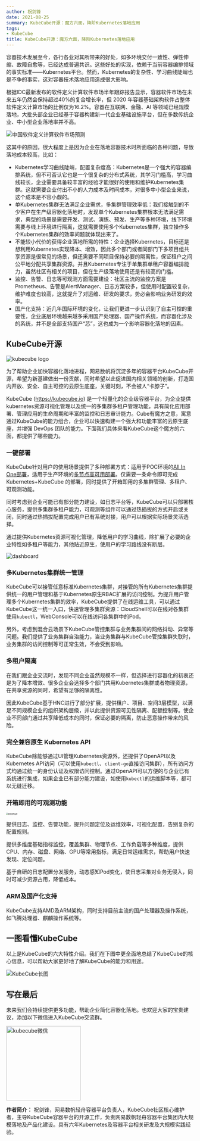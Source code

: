 ```yaml
---
author: 祝剑锋
date: 2021-08-25
summary: KubeCube开源：魔方六面，降阶Kubernetes落地应用
tags:
- KubeCube
title: KubeCube开源：魔方六面，降阶Kubernetes落地应用
---
```


容器技术发展至今，各行各业对其所带来的好处，如多环境交付一致性、弹性伸缩、故障自愈等，已经达成普遍共识。这些好处的实现，依赖于当前容器编排领域的事实标准——Kubernetes平台。然而，Kubernetes的复杂性、学习曲线陡峭也是不争的事实，这对容器技术落地应用造成很大影响。

根据IDC最新发布的软件定义计算软件市场半年跟踪报告显示，容器软件市场在未来五年仍然会保持超过40%的复合增长率，但 2020 年容器基础架构软件占整体软件定义计算市场的比例仅为16.2%。容器在互联网、金融、AI 等领域已经规模落地，大批头部企业已经基于容器构建新一代企业基础设施平台，但在多数传统企业、中小型企业落地率并不高。

![中国软件定义计算软件市场预测](imgs/idc-forecast.png)

这其中的原因，很大程度上是因为企业在落地容器技术时所面临的各种问题，导致落地成本较高，比如：

* Kubernetes学习曲线陡峭，配置复杂度高：Kubernetes是一个强大的容器编排系统，但不可否认它也是一个很复杂的分布式系统，其学习门槛高，学习曲线较长，企业需要具备较丰富的经验才能很好的使用和维护Kubernetes集群。这就需要企业付出不小的人力成本及时间成本，对很多中小型企业来说，这个成本是不容小觑的。
* 单Kubernetes集群无法满足企业需求，多集群管理效率低：我们接触到的不少客户在生产级容器化落地时，发现单个Kubernetes集群根本无法满足需求，典型的场景是需要开发、测试、演练、预发、生产等多种环境，线下环境需要与线上环境进行隔离，这就需要使用多个Kubernetes集群，独立操作多个Kubernetes集群的效率问题就体现出来了。
* 不能较小代价的获得企业落地所需的特性：企业选择Kubernetes，目标还是想利用Kubernetes实现降本、增效，因此多个部门或者同部门下多项目组共享资源是很常见的场景，但还需要不同项目保持必要的隔离性，保证租户之间公平地分配共享集群资源。并且Kubernetes专注于单集群单租户容器编排能力，虽然社区有相关的项目，但在生产级落地使用还是有较高的门槛。
* 监控、告警、日志等可观测方面需要建设：社区主流的监控方案是Prometheus、告警是AlertManager、日志方案较多，但使用时配置较复杂，维护难度也较高，这就提升了对运维、研发的要求，势必会影响业务研发的效率。
* 国产化支持：近几年国际环境的变化，让我们更进一步认识到了自主可控的重要性，企业底层环境越来越多采用国产处理器、国产操作系统，而容器化涉及的系统，并不是全部支持国产“芯”，这也成为一个影响容器化落地的因素。

## KubeCube开源

![kubecube logo](imgs/logo+kubecube.png)

为了帮助企业加快容器化落地进程，网易数帆将沉淀多年的容器平台KubeCube开源，希望为新基建做出一份贡献，同时希望以此促进国内相关领域的创新，打造国内开放、安全、自主可控的云原生底座，关键时刻，不会被人“卡脖子”。

KubeCube (https://kubecube.io) 是一个轻量化的企业级容器平台，为企业提供kubernetes资源可视化管理以及统一的多集群多租户管理功能，具有简化应用部署、管理应用的生命周期和丰富的监控和日志审计能力。Cube有魔方之意，寓意通过KubeCube的能力组合，企业可以快速构建一个强大和功能丰富的云原生底座，并增强 DevOps 团队的能力。下面我们具体来看KubeCube这个魔方的六面，都提供了哪些能力。



### 一键部署

KubeCube针对用户的使用场景提供了多种部署方式：适用于POC环境的[All In One部署](https://www.kubecube.io/docs/installation-guide/all-in-one/)，适用于生产环境的[多节点高可用部署](https://www.kubecube.io/docs/installation-guide/install-on-multi-node/)。仅需要一条命令即可完成 Kubernetes+KubeCube 的部署，同时提供了开箱即用的多集群管理、多租户、可观测功能。

同时考虑到企业可能已有部分能力建设，如日志平台等，KubeCube可以只部署核心服务，提供多集群多租户能力，可观测等组件可以通过热插拔的方式开启或关闭，同时通过热插拔配置完成用户已有系统对接，用户可以根据实际场景灵活选择。

通过提供Kubernetes资源可视化管理，降低用户的学习曲线，除扩展了必要的企业特性如多租户等能力，其他贴近原生，使用户的学习路线没有断层。

![dashboard](imgs/dashboard.png)

### 多Kubernetes集群统一管理

KubeCube可以接管任意标准Kubernetes集群，对接管的所有Kubernetes集群提供统一的用户管理和基于Kubernetes原生RBAC扩展的访问控制。为提升用户管理多个Kubernetes集群的效率，KubeCube提供了在线运维工具，可以通过KubeCube这一统一入口，快速管理多集群资源：CloudShell可以在线对各集群使用`kubectl`，WebConsole可以在线访问各集群中的Pod。

另外，考虑到混合云场景下KubeCube管控集群与业务集群间的网络抖动、异常等问题。我们提供了业务集群自治能力，当业务集群与KubeCube管控集群失联时，业务集群的访问控制等可正常生效，不会受到影响。

### 多租户隔离

在我们跟企业交流时，发现不同企业虽然规模不一样，但选择进行容器化的初衷还是为了降本增效、很多企业会选择多个部门共用Kubernetes集群或者物理资源，在共享资源的同时，希望有足够的隔离性。

因此KubeCube基于HNC进行了部分扩展，提供租户、项目、空间3层模型，以满足不同规模企业的组织架构层级，并以此提供资源可见性隔离、配额控制等。使企业不同部门通过共享降低成本的同时，保证必要的隔离，防止恶意操作带来的风险。

### 完全兼容原生 Kubernetes API

KubeCube除能够通过UI管理Kubernetes资源外，还提供了OpenAPI以及Kubernetes API访问（可以使用`kubectl`、`client-go`直接访问集群），所有访问方式均通过统一的身份认证及权限访问控制。通过OpenAPI可以方便的与企业已有系统进行集成，如果企业已有部分能力建设，如使用`kubectl`的运维脚本等，都可以无缝迁移。

### 开箱即用的可观测功能

<img src="imgs/ctrl-monitor.png" alt="管控组件监控" style="zoom:30%;" />

提供日志、监控、告警功能，提升问题定位及运维效率，可视化配置，告别复杂的配置规则。

提供多维度基础指标监控，覆盖集群、物理节点、工作负载等多种维度，提供CPU、内存、磁盘、网络、GPU等常用指标，满足日常运维需求，帮助用户快速发现、定位问题。

基于自研的日志配置分发服务，动态感知Pod变化，使日志采集对业务无侵入，同时可减少资源占用，降低成本。

### ARM及国产化支持

KubeCube支持AMD及ARM架构，同时支持目前主流的国产处理器及操作系统，如飞腾处理器、麒麟操作系统等。

## 一图看懂KubeCube

以上是KubeCube的六大特性介绍。我们在下图中更全面地总结了KubeCube的核心信息，可以帮助大家更好地了解KubeCube的能力和用途。

![KubeCube长图](imgs/kubecube-long-pic.jpg)

## 写在最后

未来我们会持续提供更多功能，帮助企业简化容器化落地。也欢迎大家的宝贵建议，添加以下微信进入KubeCube交流群。

<img src="/imgs/kubecube-wechat.png" alt="kubecube微信" style="height: 200px;" />

**作者简介：** 祝剑锋，网易数帆轻舟容器平台负责人，KubeCube社区核心维护者，主导KubeCube容器平台的开源工作，负责网易数帆轻舟容器平台集团内大规模落地及产品化建设。具有六年Kubernetes及容器平台相关研发及大规模实践经验。